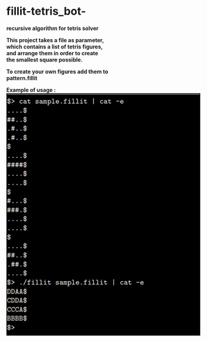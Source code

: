 # fillit-tetris_bot-
<b>
recursive algorithm for tetris solver <br>

This project takes a file as parameter,  <br>
which contains a list of tetris figures, <br>
and arrange them in order to create  <br>
the smallest square possible. <br>

To create your own figures add them to <br>
pattern.fillit <br>

Example of usage : <br>
<img src="example.jpg"   border="2">
</b>

